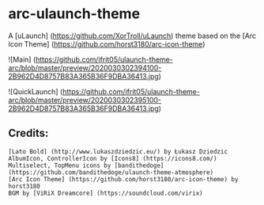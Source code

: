 # arc-ulaunch-theme
A [uLaunch] (https://github.com/XorTroll/uLaunch) theme based on the [Arc Icon Theme] (https://github.com/horst3180/arc-icon-theme)

![Main] (https://github.com/ifrit05/ulaunch-theme-arc/blob/master/preview/2020030302394100-2B962D4D8757B83A365B36F9DBA36413.jpg)

![QuickLaunch] (https://github.com/ifrit05/ulaunch-theme-arc/blob/master/preview/2020030302395100-2B962D4D8757B83A365B36F9DBA36413.jpg)

## Credits:
```
[Lato Bold] (http://www.lukaszdziedzic.eu/) by Łukasz Dziedzic
AlbumIcon, ControllerIcon by [Icons8] (https://icons8.com/)
Multiselect, TopMenu icons by [bandithedoge] (https://github.com/bandithedoge/ulaunch-theme-atmosphere)
[Arc Icon Theme] (https://github.com/horst3180/arc-icon-theme) by horst3180
BGM by [ViRiX Dreamcore] (https://soundcloud.com/virix)
```
